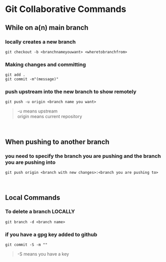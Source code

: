# Git Collaborative Commands

## While on a(n) main branch

### **locally creates a new branch**

```git checkout -b <branchnameyouwant> <wheretobranchfrom>```

### **Making changes and committing**
```git add .```  
```git commit -m"(message)"```  
### **push upstream into the new branch to show remotely**
```git push -u origin <branch name you want>```
>-u means upstream  
>origin means current repository  

<br>

## When pushing to another branch

### **you need to specify the branch you are pushing and the branch you are pushing into**   
```git push origin <branch with new changes>:<branch you are pushing to>```

<br>

## Local Commands

### **To delete a branch LOCALLY**
``git branch -d <branch name>``

### **if you have a gpg key added to github**
``git commit -S -m ""  ``  
>-S means you have a key